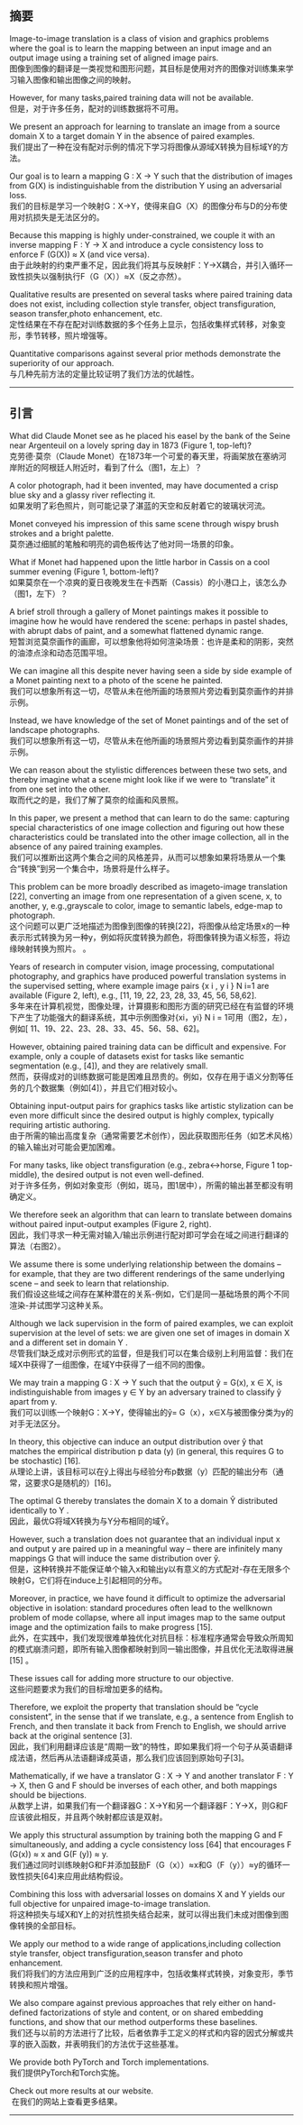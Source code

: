 ## 摘要

Image-to-image translation is a class of vision and graphics problems where the goal is to learn the mapping between an input image and an output image using a training set of aligned image pairs.<br/>
图像到图像的翻译是一类视觉和图形问题，其目标是使用对齐的图像对训练集来学习输入图像和输出图像之间的映射。

However, for many tasks,paired training data will not be available. <br/>
但是，对于许多任务，配对的训练数据将不可用。

We present an approach for learning to translate an image from a source domain X to a target domain Y in the absence of paired examples.<br/> 
我们提出了一种在没有配对示例的情况下学习将图像从源域X转换为目标域Y的方法。

Our goal is to learn a mapping G : X → Y such that the distribution of images from G(X) is indistinguishable from the distribution Y using an adversarial loss.<br/>
我们的目标是学习一个映射G：X→Y，使得来自G（X）的图像分布与D的分布使用对抗损失是无法区分的。

Because this mapping is highly under-constrained, we couple it with an inverse mapping F : Y → X and introduce a cycle consistency loss to enforce F (G(X)) ≈ X (and vice versa). <br/>
由于此映射的约束严重不足，因此我们将其与反映射F：Y→X耦合，并引入循环一致性损失以强制执行F（G（X））≈X（反之亦然）。

Qualitative results are presented on several tasks where paired training data does not exist, including collection style transfer, object transfiguration, season transfer,photo enhancement, etc. <br/>
定性结果在不存在配对训练数据的多个任务上显示，包括收集样式转移，对象变形，季节转移，照片增强等。

Quantitative comparisons against several prior methods demonstrate the superiority of our approach.<br/>
与几种先前方法的定量比较证明了我们方法的优越性。

---

## 引言

What did Claude Monet see as he placed his easel by the bank of the Seine near Argenteuil on a lovely spring day in 1873 (Figure 1, top-left)? <br/>
克劳德·莫奈（Claude Monet）在1873年一个可爱的春天里，将画架放在塞纳河岸附近的阿根廷人附近时，看到了什么（图1，左上）？

A color photograph, had it been invented, may have documented a crisp blue sky and a glassy river reflecting it. <br/>
如果发明了彩色照片，则可能记录了湛蓝的天空和反射着它的玻璃状河流。

Monet conveyed his impression of this same scene through wispy brush strokes and a bright palette.<br/>
莫奈通过细腻的笔触和明亮的调色板传达了他对同一场景的印象。

What if Monet had happened upon the little harbor in Cassis on a cool summer evening (Figure 1, bottom-left)?<br/>
如果莫奈在一个凉爽的夏日夜晚发生在卡西斯（Cassis）的小港口上，该怎么办（图1，左下）？

A brief stroll through a gallery of Monet paintings makes it possible to imagine how he would have rendered the scene: perhaps in pastel shades, with abrupt dabs of paint, and a somewhat flattened dynamic range.<br/>
短暂浏览莫奈画作的画廊，可以想象他将如何渲染场景：也许是柔和的阴影，突然的油漆点涂和动态范围平坦。

We can imagine all this despite never having seen a side by side example of a Monet painting next to a photo of the scene he painted. <br/>
我们可以想象所有这一切，尽管从未在他所画的场景照片旁边看到莫奈画作的并排示例。

Instead, we have knowledge of the set of Monet paintings and of the set of landscape photographs.<br/>
我们可以想象所有这一切，尽管从未在他所画的场景照片旁边看到莫奈画作的并排示例。

We can reason about the stylistic differences between these two sets, and thereby imagine what a scene might look like if we were to “translate” it from one set into the other.<br/>
取而代之的是，我们了解了莫奈的绘画和风景照。

In this paper, we present a method that can learn to do the same: capturing special characteristics of one image collection and figuring out how these characteristics could be translated into the other image collection, all in the absence of any paired training examples.<br/>
我们可以推断出这两个集合之间的风格差异，从而可以想象如果将场景从一个集合“转换”到另一个集合中，场景将是什么样子。

This problem can be more broadly described as imageto-image translation [22], converting an image from one representation of a given scene, x, to another, y, e.g.,grayscale to color, image to semantic labels, edge-map to photograph. <br/>
这个问题可以更广泛地描述为图像到图像的转换[22]，将图像从给定场景x的一种表示形式转换为另一种y，例如将灰度转换为颜色，将图像转换为语义标签，将边缘映射转换为照片。 。

Years of research in computer vision, image processing, computational photography, and graphics have produced powerful translation systems in the supervised setting, where example image pairs {x i , y i } N i=1 are available (Figure 2, left), e.g., [11, 19, 22, 23, 28, 33, 45, 56, 58,62]. <br/>
多年来在计算机视觉，图像处理，计算摄影和图形方面的研究已经在有监督的环境下产生了功能强大的翻译系统，其中示例图像对{xi，yi} N i = 1可用（图2，左），例如[ 11、19、22、23、28、33、45、56、58、62]。

However, obtaining paired training data can be difficult and expensive. For example, only a couple of datasets exist for tasks like semantic segmentation (e.g., [4]), and they are relatively small.<br/>
然而，获得成对的训练数据可能是困难且昂贵的。例如，仅存在用于语义分割等任务的几个数据集（例如[4]），并且它们相对较小。

Obtaining input-output pairs for graphics tasks like artistic stylization can be even more difficult since the desired output is highly complex, typically requiring artistic authoring. <br/>
由于所需的输出高度复杂（通常需要艺术创作），因此获取图形任务（如艺术风格）的输入输出对可能会更加困难。

For many tasks, like object transfiguration (e.g., zebra↔horse, Figure 1 top-middle), the desired output is not even well-defined.<br/>
对于许多任务，例如对象变形（例如，斑马，图1居中），所需的输出甚至都没有明确定义。

We therefore seek an algorithm that can learn to translate between domains without paired input-output examples (Figure 2, right). <br/>
因此，我们寻求一种无需对输入/输出示例进行配对即可学会在域之间进行翻译的算法（右图2）。

We assume there is some underlying relationship between the domains – for example, that they are two different renderings of the same underlying scene – and seek to learn that relationship.<br/>
我们假设这些域之间存在某种潜在的关系-例如，它们是同一基础场景的两个不同渲染-并试图学习这种关系。

Although we lack supervision in the form of paired examples, we can exploit supervision at the level of sets: we are given one set of images in domain X and a different set in domain Y . <br/>
尽管我们缺乏成对示例形式的监督，但是我们可以在集合级别上利用监督：我们在域X中获得了一组图像，在域Y中获得了一组不同的图像。

We may train a mapping G : X → Y such that the output ŷ = G(x), x ∈ X, is indistinguishable from images y ∈ Y by an adversary trained to classify ŷ apart from y. <br/>
我们可以训练一个映射G：X→Y，使得输出的ŷ= G（x），x∈X与被图像分类为y的对手无法区分。

In theory, this objective can induce an output distribution over ŷ that matches the empirical distribution p data (y) (in general, this requires G to be stochastic) [16]. <br/>
从理论上讲，该目标可以在ŷ上得出与经验分布p数据（y）匹配的输出分布（通常，这要求G是随机的）[16]。

The optimal G thereby translates the domain X to a domain Ŷ distributed identically to Y .<br/>
因此，最优G将域X转换为与Y分布相同的域Ŷ。

However, such a translation does not guarantee that an individual input x and output y are paired up in a meaningful way – there are infinitely many mappings G that will induce the same distribution over ŷ. <br/>
但是，这种转换并不能保证单个输入x和输出y以有意义的方式配对-存在无限多个映射G，它们将在induce上引起相同的分布。

Moreover, in practice, we have found it difficult to optimize the adversarial objective in isolation: standard procedures often lead to the wellknown problem of mode collapse, where all input images map to the same output image and the optimization fails to make progress [15].<br/>
此外，在实践中，我们发现很难单独优化对抗目标：标准程序通常会导致众所周知的模式崩溃问题，即所有输入图像都映射到同一输出图像，并且优化无法取得进展[15] 。

These issues call for adding more structure to our objective. <br/>
这些问题要求为我们的目标增加更多的结构。

Therefore, we exploit the property that translation should be “cycle consistent”, in the sense that if we translate, e.g., a sentence from English to French, and then translate it back from French to English, we should arrive back at the original sentence [3]. <br/>
因此，我们利用翻译应该是“周期一致”的特性，即如果我们将一个句子从英语翻译成法语，然后再从法语翻译成英语，那么我们应该回到原始句子[3]。

Mathematically, if we have a translator G : X → Y and another translator F : Y → X, then G and F should be inverses of each other, and both mappings should be bijections. <br/>
从数学上讲，如果我们有一个翻译器G：X→Y和另一个翻译器F：Y→X，则G和F应该彼此相反，并且两个映射都应该是双射。

We apply this structural assumption by training both the mapping G and F simultaneously, and adding a cycle consistency loss [64] that encourages F (G(x)) ≈ x and G(F (y)) ≈ y. <br/>
我们通过同时训练映射G和F并添加鼓励F（G（x））≈x和G（F（y））≈y的循环一致性损失[64]来应用此结构假设。

Combining this loss with adversarial losses on domains X and Y yields our full objective for unpaired image-to-image translation.<br/>
将这种损失与域X和Y上的对抗性损失结合起来，就可以得出我们未成对图像到图像转换的全部目标。

We apply our method to a wide range of applications,including collection style transfer, object transfiguration,season transfer and photo enhancement. <br/>
我们将我们的方法应用到广泛的应用程序中，包括收集样式转换，对象变形，季节转换和照片增强。

We also compare against previous approaches that rely either on hand-defined factorizations of style and content, or on shared embedding functions, and show that our method outperforms these baselines. <br/>
我们还与以前的方法进行了比较，后者依靠手工定义的样式和内容的因式分解或共享的嵌入函数，并表明我们的方法优于这些基准。

We provide both PyTorch and Torch implementations.<br/>
我们提供PyTorch和Torch实施。

 Check out more results at our website.<br/>
 在我们的网站上查看更多结果。

















---